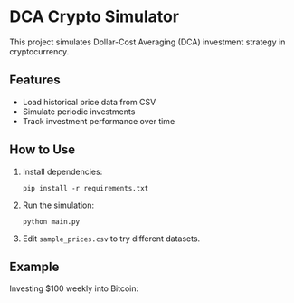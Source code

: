 # DCA Crypto Simulator

This project simulates Dollar-Cost Averaging (DCA) investment strategy in cryptocurrency.

## Features
- Load historical price data from CSV
- Simulate periodic investments
- Track investment performance over time

## How to Use

1. Install dependencies:
    ```
    pip install -r requirements.txt
    ```

2. Run the simulation:
    ```
    python main.py
    ```

3. Edit `sample_prices.csv` to try different datasets.

## Example

Investing $100 weekly into Bitcoin:
